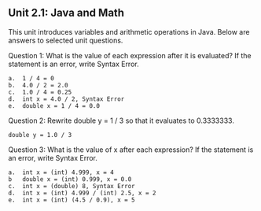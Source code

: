 ## Unit 2.1: Java and Math

This unit introduces variables and arithmetic operations in Java. Below are answers to selected unit questions.

Question 1: What is the value of each expression after it is evaluated?  If the statement is an error, write Syntax Error.

    a.  1 / 4 = 0
    b.  4.0 / 2 = 2.0
    c.  1.0 / 4 = 0.25
    d.  int x = 4.0 / 2, Syntax Error
    e.  double x = 1 / 4 = 0.0

Question 2: Rewrite double y = 1 / 3 so that it evaluates to 0.3333333.

    double y = 1.0 / 3

Question 3: What is the value of x after each expression?  If the statement is an error, write Syntax Error.

    a.  int x = (int) 4.999, x = 4
    b   double x = (int) 0.999, x = 0.0
    c.  int x = (double) 8, Syntax Error
    d.  int x = (int) 4.999 / (int) 2.5, x = 2
    e.  int x = (int) (4.5 / 0.9), x = 5
